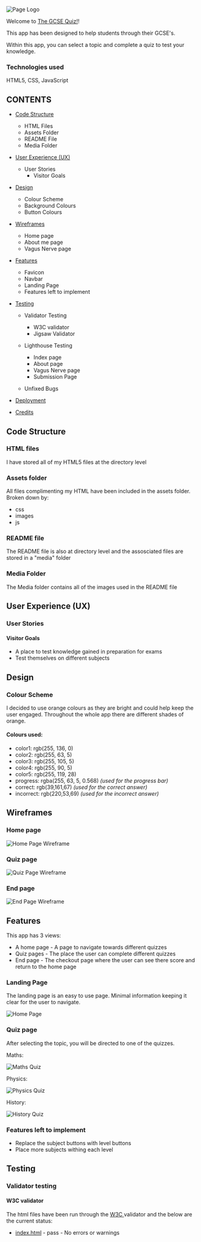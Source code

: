 ![Page Logo](assets/images/logo.jpeg)

Welcome to [The GCSE Quiz!](https://gauravjagpal.github.io/Javascript-project/)!

This app has been designed to help students through their GCSE's.

Within this app, you can select a topic and complete a quiz to test your knowledge.

### Technologies used
HTML5, CSS, JavaScript

## CONTENTS
* [Code Structure](#code-structure)
    - HTML Files
    - Assets Folder
    - README File
    - Media Folder

* [User Experience (UX)](#user-experience-ux)
    - User Stories
        - Visitor Goals

* [Design](#design)
    - Colour Scheme
    - Background Colours
    - Button Colours

* [Wireframes](#wireframes)
    - Home page
    - About me page
    - Vagus Nerve page

* [Features](#features)
    - Favicon
    - Navbar
    - Landing Page
    - Features left to implement

* [Testing](#testing)
    - Validator Testing
        - W3C validator
        - Jigsaw Validator
    
    - Lighthouse Testing
        - Index page
        - About page
        - Vagus Nerve page
        - Submission Page

    - Unfixed Bugs

* [Deployment](#deployment)

* [Credits](#credits)

## Code Structure
### HTML files
I have stored all of my HTML5 files at the directory level

### Assets folder
All files complimenting my HTML have been included in the assets folder. Broken down by:
- css
- images
- js

### README file
The README file is also at directory level and the assosciated files are stored in a "media" folder

### Media Folder
The Media folder contains all of the images used in the README file

## User Experience (UX)

### User Stories

#### Visitor Goals
- A place to test knowledge gained in preparation for exams 
- Test themselves on different subjects

## Design
### Colour Scheme
I decided to use orange colours as they are bright and could help keep the user engaged. Throughout the whole app there are different shades of orange.

#### Colours used:
- color1: rgb(255, 136, 0)
- color2: rgb(255, 63, 5)
- color3: rgb(255, 105, 5)
- color4: rgb(255, 90, 5)
- color5: rgb(255, 119, 28)
- progress: rgba(255, 63, 5, 0.568) *(used for the progress bar)* 
- correct: rgb(39,161,67) *(used for the correct answer)*
- incorrect: rgb(220,53,69) *(used for the incorrect answer)*

## Wireframes
### Home page
![Home Page Wireframe](media/home-wireframe.jpg)

### Quiz page
![Quiz Page Wireframe](media/quiz-wireframe.jpg)

### End page
![End Page Wireframe](media/end-wireframe.jpg)

## Features
This app has 3 views:
- A home page - A page to navigate towards different quizzes
- Quiz pages - The place the user can complete different quizzes
- End page - The checkout page where the user can see there score and return to the home page

### Landing Page

The landing page is an easy to use page. Minimal information keeping it clear for the user to navigate.

![Home Page](media/home-screen-responsive.jpg)


### Quiz page

After selecting the topic, you will be directed to one of the quizzes.

Maths:

![Maths Quiz](media/maths-screen-responsive.jpg)

Physics:

![Physics Quiz](media/physics-screen-responsive.jpg)

History:

![History Quiz](media/history-screen-responsive.jpg)

### Features left to implement
- Replace the subject buttons with level buttons
- Place more subjects withing each level

## Testing
### Validator testing
#### W3C validator
The html files have been run through the <a href="https://validator.w3.org/#validate_by_input"> W3C </a>validator and the below are the current status:
- [index.html](index.html) - pass - No errors or warnings